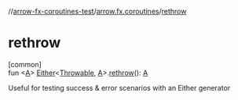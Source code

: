 //[arrow-fx-coroutines-test](../../index.md)/[arrow.fx.coroutines](index.md)/[rethrow](rethrow.md)

# rethrow

[common]\
fun &lt;[A](rethrow.md)&gt; [Either](../../../arrow-core/arrow-core/arrow.core/-either/index.md)&lt;[Throwable](https://kotlinlang.org/api/latest/jvm/stdlib/kotlin/-throwable/index.html), [A](rethrow.md)&gt;.[rethrow](rethrow.md)(): [A](rethrow.md)

Useful for testing success & error scenarios with an Either generator
